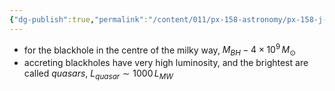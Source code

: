 ```yaml
---
{"dg-publish":true,"permalink":"/content/011/px-158-astronomy/px-158-j-galaxies/px-158-j4-central-blackholes/","noteIcon":"1","created":"2024-11-25T10:50:32.000+00:00","updated":"2024-11-26T20:14:43.562+00:00"}
---
```


- for the blackhole in the centre of the milky way, $M_{BH} - 4\times10^{9}\,M_{\odot}$
- accreting blackholes have very high luminosity, and the brightest are called *quasars*, $L_{quasar}\sim 1000\,L_{MW}$

